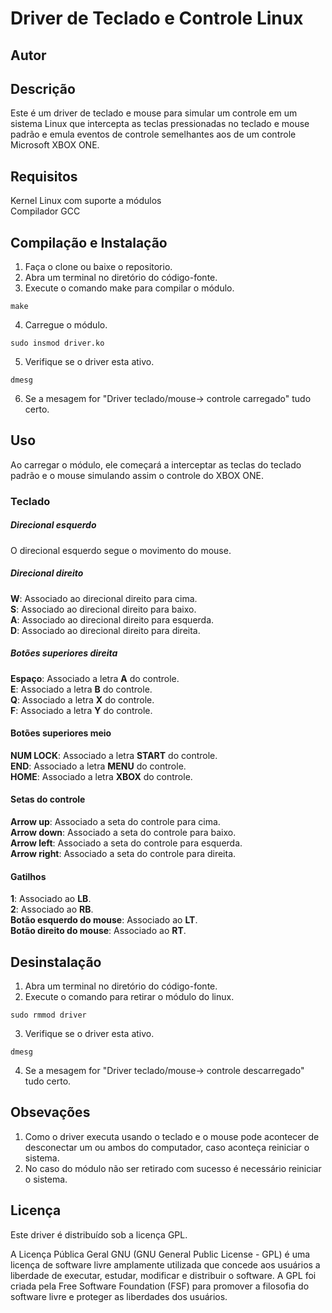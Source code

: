 # Driver de Teclado e Controle Linux

## Autor


## Descrição

Este é um driver de teclado e mouse para simular um controle em um sistema Linux que intercepta as teclas pressionadas no teclado e mouse padrão e emula eventos de controle semelhantes aos de um controle Microsoft XBOX ONE.

## Requisitos

Kernel Linux com suporte a módulos</br>
Compilador GCC

## Compilação e Instalação

1. Faça o clone ou baixe o repositorio.
2. Abra um terminal no diretório do código-fonte. 
3. Execute o comando make para compilar o módulo.
```
make
```
4. Carregue o módulo.
```
sudo insmod driver.ko
```
5. Verifique se o driver esta ativo.
```
dmesg
```
6. Se a mesagem for "Driver teclado/mouse-> controle carregado" tudo certo.

## Uso

Ao carregar o módulo, ele começará a interceptar as teclas do teclado padrão e o mouse simulando assim o controle do XBOX ONE.

### Teclado

##### Direcional esquerdo

O direcional esquerdo segue o movimento do mouse.

##### Direcional direito

**W**: Associado ao direcional direito para cima.</br>
**S**: Associado ao direcional direito para baixo.</br>
**A**: Associado ao direcional direito para esquerda.</br>
**D**: Associado ao direcional direito para direita.</br>

##### Botões superiores direita

**Espaço**: Associado a letra __A__ do controle.</br>
**E**: Associado a letra __B__ do controle.</br>
**Q**: Associado a letra __X__ do controle.</br>
**F**: Associado a letra __Y__ do controle.</br>

#### Botões superiores meio

**NUM LOCK**: Associado a letra __START__ do controle.</br>
**END**: Associado a letra __MENU__ do controle.</br>
**HOME**: Associado a letra __XBOX__ do controle.</br>

#### Setas do controle

**Arrow up**: Associado a seta do controle para cima.</br>
**Arrow down**: Associado a seta do controle para baixo.</br>
**Arrow left**: Associado a seta do controle para esquerda.</br>
**Arrow right**: Associado a seta do controle para direita.</br>

#### Gatilhos

**1**: Associado ao __LB__.</br>
**2**: Associado ao __RB__.</br>
**Botão esquerdo do mouse**: Associado ao __LT__.</br>
**Botão direito do mouse**:  Associado ao __RT__.</br>

## Desinstalação

1. Abra um terminal no diretório do código-fonte.
2. Execute o comando para retirar o módulo do linux.
```
sudo rmmod driver
```
3. Verifique se o driver esta ativo.
```
dmesg
```
4. Se a mesagem for "Driver teclado/mouse-> controle descarregado" tudo certo.


## Obsevações

1. Como o driver executa usando o teclado e o mouse pode acontecer de desconectar um ou ambos do computador, caso aconteça reiniciar o sistema.
2. No caso do módulo não ser retirado com sucesso é necessário reiniciar o sistema.


## Licença

Este driver é distribuído sob a licença GPL.

A Licença Pública Geral GNU (GNU General Public License - GPL) é uma licença de software livre amplamente utilizada que concede aos usuários a liberdade de executar, estudar, modificar e distribuir o software. A GPL foi criada pela Free Software Foundation (FSF) para promover a filosofia do software livre e proteger as liberdades dos usuários.

